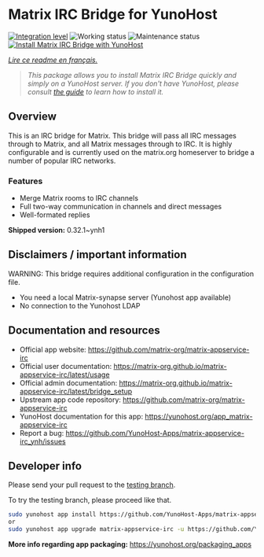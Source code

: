 <!--
N.B.: This README was automatically generated by https://github.com/YunoHost/apps/tree/master/tools/README-generator
It shall NOT be edited by hand.
-->

# Matrix IRC Bridge for YunoHost

[![Integration level](https://dash.yunohost.org/integration/matrix-appservice-irc.svg)](https://dash.yunohost.org/appci/app/matrix-appservice-irc) ![Working status](https://ci-apps.yunohost.org/ci/badges/matrix-appservice-irc.status.svg) ![Maintenance status](https://ci-apps.yunohost.org/ci/badges/matrix-appservice-irc.maintain.svg)
[![Install Matrix IRC Bridge with YunoHost](https://install-app.yunohost.org/install-with-yunohost.svg)](https://install-app.yunohost.org/?app=matrix-appservice-irc)

*[Lire ce readme en français.](./README_fr.md)*

> *This package allows you to install Matrix IRC Bridge quickly and simply on a YunoHost server.
If you don't have YunoHost, please consult [the guide](https://yunohost.org/#/install) to learn how to install it.*

## Overview

This is an IRC bridge for Matrix. This bridge will pass all IRC messages through to Matrix, and all Matrix messages through to IRC. It is highly configurable and is currently used on the matrix.org homeserver to bridge a number of popular IRC networks.

### Features

- Merge Matrix rooms to IRC channels
- Full two-way communication in channels and direct messages
- Well-formated replies


**Shipped version:** 0.32.1~ynh1
## Disclaimers / important information

WARNING: This bridge requires additional configuration in the configuration file.

* You need a local Matrix-synapse server (Yunohost app available)
* No connection to the Yunohost LDAP

## Documentation and resources

* Official app website: <https://github.com/matrix-org/matrix-appservice-irc>
* Official user documentation: <https://matrix-org.github.io/matrix-appservice-irc/latest/usage>
* Official admin documentation: <https://matrix-org.github.io/matrix-appservice-irc/latest/bridge_setup>
* Upstream app code repository: <https://github.com/matrix-org/matrix-appservice-irc>
* YunoHost documentation for this app: <https://yunohost.org/app_matrix-appservice-irc>
* Report a bug: <https://github.com/YunoHost-Apps/matrix-appservice-irc_ynh/issues>

## Developer info

Please send your pull request to the [testing branch](https://github.com/YunoHost-Apps/matrix-appservice-irc_ynh/tree/testing).

To try the testing branch, please proceed like that.

``` bash
sudo yunohost app install https://github.com/YunoHost-Apps/matrix-appservice-irc_ynh/tree/testing --debug
or
sudo yunohost app upgrade matrix-appservice-irc -u https://github.com/YunoHost-Apps/matrix-appservice-irc_ynh/tree/testing --debug
```

**More info regarding app packaging:** <https://yunohost.org/packaging_apps>
